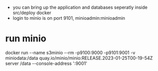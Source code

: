 - you can bring up the application and databases seperatly inside src/deploy docker
- login to minio is on port 9101, minioadmin:minioadmin

# run minio
docker run --name s3minio --rm -p9100:9000 -p9101:9001 -v miniodata:/data quay.io/minio/minio:RELEASE.2023-01-25T00-19-54Z server /data --console-address ':9001'